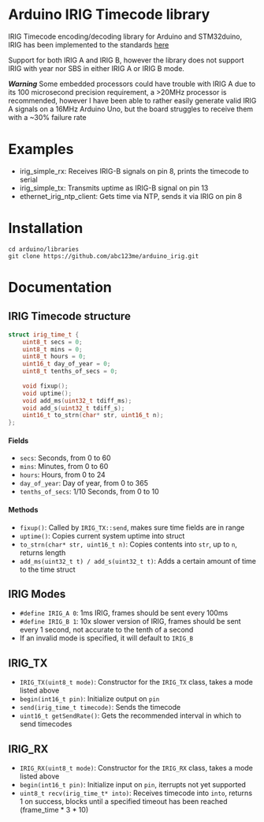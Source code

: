# Arduino IRIG Timecode library
IRIG Timecode encoding/decoding library for Arduino and STM32duino, IRIG has been implemented to the standards [here](https://en.wikipedia.org/wiki/IRIG_timecode)

Support for both IRIG A and IRIG B, however the library does not support IRIG with year nor SBS in either IRIG A or IRIG B mode. 

***Warning*** Some embedded processors could have trouble with IRIG A due to its 100 microsecond precision requirement, a >20MHz processor is recommended, however I have been able to rather easily generate valid IRIG A signals on a 16MHz Arduino Uno, but the board struggles to receive them with a ~30% failure rate

# Examples
- irig_simple_rx: Receives IRIG-B signals on pin 8, prints the timecode to serial
- irig_simple_tx: Transmits uptime as IRIG-B signal on pin 13
- ethernet_irig_ntp_client: Gets time via NTP, sends it via IRIG on pin 8

# Installation
```shell
cd arduino/libraries
git clone https://github.com/abc123me/arduino_irig.git
```

# Documentation
## IRIG Timecode structure
```cpp
struct irig_time_t {
	uint8_t secs = 0;
	uint8_t mins = 0;
	uint8_t hours = 0;
	uint16_t day_of_year = 0;
	uint8_t tenths_of_secs = 0;
	
	void fixup();
	void uptime();
	void add_ms(uint32_t tdiff_ms);
	void add_s(uint32_t tdiff_s);
	uint16_t to_strn(char* str, uint16_t n);
};
```
#### Fields
- `secs`: Seconds, from 0 to 60
- `mins`: Minutes, from 0 to 60
- `hours`: Hours, from 0 to 24
- `day_of_year`: Day of year, from 0 to 365
- `tenths_of_secs`: 1/10 Seconds, from 0 to 10
#### Methods
- `fixup()`: Called by `IRIG_TX::send`, makes sure time fields are in range
- `uptime()`: Copies current system uptime into struct
- `to_strn(char* str, uint16_t n)`: Copies contents into `str`, up to `n`, returns length
- `add_ms(uint32_t t) / add_s(uint32_t t)`: Adds a certain amount of time to the time struct

## IRIG Modes
- `#define IRIG_A 0`: 1ms IRIG, frames should be sent every 100ms
- `#define IRIG_B 1`: 10x slower version of IRIG, frames should be sent every 1 second, not accurate to the tenth of a second
- If an invalid mode is specified, it will default to `IRIG_B`

## IRIG_TX
- `IRIG_TX(uint8_t mode)`: Constructor for the `IRIG_TX` class, takes a mode listed above
- `begin(int16_t pin)`: Initialize output on `pin`
- `send(irig_time_t timecode)`: Sends the timecode
- `uint16_t getSendRate()`: Gets the recommended interval in which to send timecodes

## IRIG_RX
- `IRIG_RX(uint8_t mode)`: Constructor for the `IRIG_RX` class, takes a mode listed above
- `begin(int16_t pin)`: Initialize input on `pin`, iterrupts not yet supported
- `uint8_t recv(irig_time_t* into)`: Receives timecode into `into`, returns 1 on success, blocks until a specified timeout has been reached (frame_time * 3 * 10)
